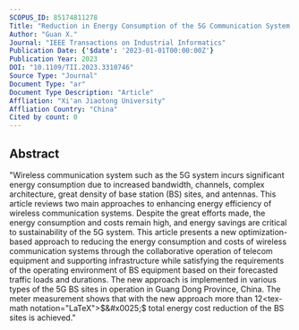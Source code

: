 ```yaml
---
SCOPUS_ID: 85174811278
Title: "Reduction in Energy Consumption of the 5G Communication System and Beyond Through Collaborative Optimization for BS Site Operation: Challenges, Efforts and the New Approach"
Author: "Guan X."
Journal: "IEEE Transactions on Industrial Informatics"
Publication Date: {'$date': '2023-01-01T00:00:00Z'}
Publication Year: 2023
DOI: "10.1109/TII.2023.3310746"
Source Type: "Journal"
Document Type: "ar"
Document Type Description: "Article"
Affliation: "Xi'an Jiaotong University"
Affliation Country: "China"
Cited by count: 0
---
```


## Abstract
"Wireless communication system such as the 5G system incurs significant energy consumption due to increased bandwidth, channels, complex architecture, great density of base station (BS) sites, and antennas. This article reviews two main approaches to enhancing energy efficiency of wireless communication systems. Despite the great efforts made, the energy consumption and costs remain high, and energy savings are critical to sustainability of the 5G system. This article presents a new optimization-based approach to reducing the energy consumption and costs of wireless communication systems through the collaborative operation of telecom equipment and supporting infrastructure while satisfying the requirements of the operating environment of BS equipment based on their forecasted traffic loads and durations. The new approach is implemented in various types of the 5G BS sites in operation in Guang Dong Province, China. The meter measurement shows that with the new approach more than 12<inline-formula><tex-math notation=\"LaTeX\">$&#x0025;$</tex-math></inline-formula> total energy cost reduction of the BS sites is achieved."
